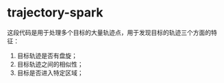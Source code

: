 # trajectory-spark
这段代码是用于处理多个目标的大量轨迹点，用于发现目标的轨迹三个方面的特征：
1. 目标轨迹是否有盘旋；
2. 目标轨迹之间的相似性；
3. 目标是否进入特定区域；

